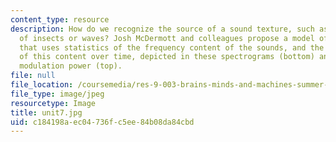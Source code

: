 ```yaml
---
content_type: resource
description: How do we recognize the source of a sound texture, such as the sound
  of insects or waves? Josh McDermott and colleagues propose a model of this process
  that uses statistics of the frequency content of the sounds, and the modulation
  of this content over time, depicted in these spectrograms (bottom) and plots of
  modulation power (top).
file: null
file_location: /coursemedia/res-9-003-brains-minds-and-machines-summer-course-summer-2015/c184198aec04736fc5ee84b08da84cbd_unit7.jpg
file_type: image/jpeg
resourcetype: Image
title: unit7.jpg
uid: c184198a-ec04-736f-c5ee-84b08da84cbd
---
```

